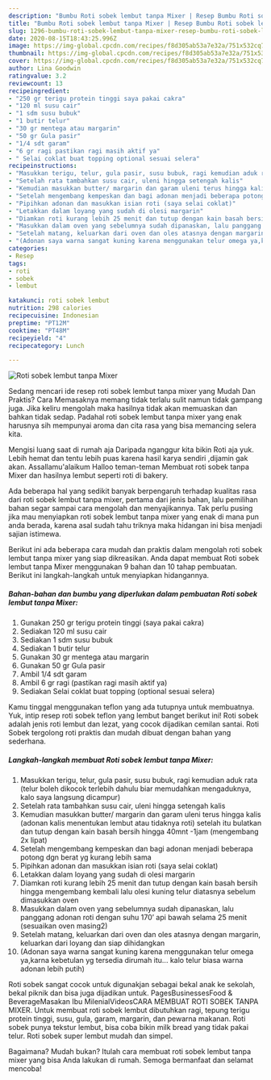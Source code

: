 ```yaml
---
description: "Bumbu Roti sobek lembut tanpa Mixer | Resep Bumbu Roti sobek lembut tanpa Mixer Yang Lezat"
title: "Bumbu Roti sobek lembut tanpa Mixer | Resep Bumbu Roti sobek lembut tanpa Mixer Yang Lezat"
slug: 1296-bumbu-roti-sobek-lembut-tanpa-mixer-resep-bumbu-roti-sobek-lembut-tanpa-mixer-yang-lezat
date: 2020-08-15T18:43:25.996Z
image: https://img-global.cpcdn.com/recipes/f8d305ab53a7e32a/751x532cq70/roti-sobek-lembut-tanpa-mixer-foto-resep-utama.jpg
thumbnail: https://img-global.cpcdn.com/recipes/f8d305ab53a7e32a/751x532cq70/roti-sobek-lembut-tanpa-mixer-foto-resep-utama.jpg
cover: https://img-global.cpcdn.com/recipes/f8d305ab53a7e32a/751x532cq70/roti-sobek-lembut-tanpa-mixer-foto-resep-utama.jpg
author: Lina Goodwin
ratingvalue: 3.2
reviewcount: 13
recipeingredient:
- "250 gr terigu protein tinggi saya pakai cakra"
- "120 ml susu cair"
- "1 sdm susu bubuk"
- "1 butir telur"
- "30 gr mentega atau margarin"
- "50 gr Gula pasir"
- "1/4 sdt garam"
- "6 gr ragi pastikan ragi masih aktif ya"
- " Selai coklat buat topping optional sesuai selera"
recipeinstructions:
- "Masukkan terigu, telur, gula pasir, susu bubuk, ragi kemudian aduk rata (telur boleh dikocok terlebih dahulu biar memudahkan mengaduknya, kalo saya langsung dicampur)"
- "Setelah rata tambahkan susu cair, uleni hingga setengah kalis"
- "Kemudian masukkan butter/ margarin dan garam uleni terus hingga kalis (adonan kalis menentukan lembut atau tidaknya roti) setelah itu bulatkan dan tutup dengan kain basah bersih hingga 40mnt -1jam (mengembang 2x lipat)"
- "Setelah mengembang kempeskan dan bagi adonan menjadi beberapa potong dgn berat yg kurang lebih sama"
- "Pipihkan adonan dan masukkan isian roti (saya selai coklat)"
- "Letakkan dalam loyang yang sudah di olesi margarin"
- "Diamkan roti kurang lebih 25 menit dan tutup dengan kain basah bersih hingga mengembang kembali lalu olesi kuning telur diatasnya sebelum dimasukkan oven"
- "Masukkan dalam oven yang sebelumnya sudah dipanaskan, lalu panggang adonan roti dengan suhu 170’ api bawah selama 25 menit (sesuaikan oven masing2)"
- "Setelah matang, keluarkan dari oven dan oles atasnya dengan margarin, keluarkan dari loyang dan siap dihidangkan"
- "(Adonan saya warna sangat kuning karena menggunakan telur omega ya,karna kebetulan yg tersedia dirumah itu... kalo telur biasa warna adonan lebih putih)"
categories:
- Resep
tags:
- roti
- sobek
- lembut

katakunci: roti sobek lembut 
nutrition: 298 calories
recipecuisine: Indonesian
preptime: "PT12M"
cooktime: "PT48M"
recipeyield: "4"
recipecategory: Lunch

---
```



![Roti sobek lembut tanpa Mixer](https://img-global.cpcdn.com/recipes/f8d305ab53a7e32a/751x532cq70/roti-sobek-lembut-tanpa-mixer-foto-resep-utama.jpg)

Sedang mencari ide resep roti sobek lembut tanpa mixer yang Mudah Dan Praktis? Cara Memasaknya memang tidak terlalu sulit namun tidak gampang juga. Jika keliru mengolah maka hasilnya tidak akan memuaskan dan bahkan tidak sedap. Padahal roti sobek lembut tanpa mixer yang enak harusnya sih mempunyai aroma dan cita rasa yang bisa memancing selera kita.

Mengisi luang saat di rumah aja Daripada nganggur kita bikin Roti aja yuk. Lebih hemat dan tentu lebih puas karena hasil karya sendiri ,dijamin gak akan. Assallamu&#39;alaikum Halloo teman-teman Membuat roti sobek tanpa Mixer dan hasilnya lembut seperti roti di bakery.

Ada beberapa hal yang sedikit banyak berpengaruh terhadap kualitas rasa dari roti sobek lembut tanpa mixer, pertama dari jenis bahan, lalu pemilihan bahan segar sampai cara mengolah dan menyajikannya. Tak perlu pusing jika mau menyiapkan roti sobek lembut tanpa mixer yang enak di mana pun anda berada, karena asal sudah tahu triknya maka hidangan ini bisa menjadi sajian istimewa.


Berikut ini ada beberapa cara mudah dan praktis dalam mengolah roti sobek lembut tanpa mixer yang siap dikreasikan. Anda dapat membuat Roti sobek lembut tanpa Mixer menggunakan 9 bahan dan 10 tahap pembuatan. Berikut ini langkah-langkah untuk menyiapkan hidangannya.

<!--inarticleads1-->

##### Bahan-bahan dan bumbu yang diperlukan dalam pembuatan Roti sobek lembut tanpa Mixer:

1. Gunakan 250 gr terigu protein tinggi (saya pakai cakra)
1. Sediakan 120 ml susu cair
1. Sediakan 1 sdm susu bubuk
1. Sediakan 1 butir telur
1. Gunakan 30 gr mentega atau margarin
1. Gunakan 50 gr Gula pasir
1. Ambil 1/4 sdt garam
1. Ambil 6 gr ragi (pastikan ragi masih aktif ya)
1. Sediakan  Selai coklat buat topping (optional sesuai selera)


Kamu tinggal menggunakan teflon yang ada tutupnya untuk membuatnya. Yuk, intip resep roti sobek teflon yang lembut banget berikut ini! Roti sobek adalah jenis roti lembut dan lezat, yang cocok dijadikan cemilan santai. Roti Sobek tergolong roti praktis dan mudah dibuat dengan bahan yang sederhana. 

<!--inarticleads2-->

##### Langkah-langkah membuat Roti sobek lembut tanpa Mixer:

1. Masukkan terigu, telur, gula pasir, susu bubuk, ragi kemudian aduk rata (telur boleh dikocok terlebih dahulu biar memudahkan mengaduknya, kalo saya langsung dicampur)
1. Setelah rata tambahkan susu cair, uleni hingga setengah kalis
1. Kemudian masukkan butter/ margarin dan garam uleni terus hingga kalis (adonan kalis menentukan lembut atau tidaknya roti) setelah itu bulatkan dan tutup dengan kain basah bersih hingga 40mnt -1jam (mengembang 2x lipat)
1. Setelah mengembang kempeskan dan bagi adonan menjadi beberapa potong dgn berat yg kurang lebih sama
1. Pipihkan adonan dan masukkan isian roti (saya selai coklat)
1. Letakkan dalam loyang yang sudah di olesi margarin
1. Diamkan roti kurang lebih 25 menit dan tutup dengan kain basah bersih hingga mengembang kembali lalu olesi kuning telur diatasnya sebelum dimasukkan oven
1. Masukkan dalam oven yang sebelumnya sudah dipanaskan, lalu panggang adonan roti dengan suhu 170’ api bawah selama 25 menit (sesuaikan oven masing2)
1. Setelah matang, keluarkan dari oven dan oles atasnya dengan margarin, keluarkan dari loyang dan siap dihidangkan
1. (Adonan saya warna sangat kuning karena menggunakan telur omega ya,karna kebetulan yg tersedia dirumah itu... kalo telur biasa warna adonan lebih putih)


Roti sobek sangat cocok untuk digunakjan sebagai bekal anak ke sekolah, bekal piknik dan bisa juga dijadikan untuk. PagesBusinessesFood &amp; BeverageMasakan Ibu MilenialVideosCARA MEMBUAT ROTI SOBEK TANPA MIXER. Untuk membuat roti sobek lembut dibutuhkan ragi, tepung terigu protein tinggi, susu, gula, garam, margarin, dan pewarna makanan. Roti sobek punya tekstur lembut, bisa coba bikin milk bread yang tidak pakai telur. Roti sobek super lembut mudah dan simpel. 

Bagaimana? Mudah bukan? Itulah cara membuat roti sobek lembut tanpa mixer yang bisa Anda lakukan di rumah. Semoga bermanfaat dan selamat mencoba!
